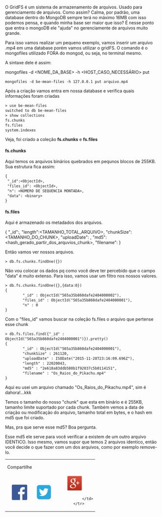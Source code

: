 O GridFS é um sistema de armazenamento de arquivos. Usado para gerenciamento de arquivos. Como assim?
Calma, por padrão, uma database dentro do MongoDB sempre terá no máximo 16MB com isso podemos pensa, e quando minha base ser maior que isso? É nesse ponto que entra o mongoDB ele "ajuda" no gerenciamente de arquivos muito grande.

Para isso vamos realizar um pequeno exemplo, vamos inserir um arquivo .mp4 em uma database porém vamos utilizar o gridFS. O comando é o mongofiles utilizado FORA do mongod, ou seja, no terminal mesmo.

A sintaxe dele é assim:

mongofiles -d <NOME_DA_BASE> -h <HOST_CASO_NECESSÁRIO> put <ARQUIVO>


```
mongofiles -d be-mean-files -h 127.0.0.1 put arquivo.mp4
```

Após a criação vamos entra em nossa database e verifica quais informações foram criadas

```
> use be-mean-files
switched to db be-mean-files
> show collections
fs.chunks
fs.files
system.indexes
```

Veja, foi criado a coleção <b>fs.chunks</b> e <b>fs.files</b>

#### fs.chunks

Aqui temos os arquivos binários quebrados em pequnos blocos de 255KB. Sua estrutura fica assim:

```
{       
 "_id":<ObjectId>,
 "files_id": <ObjectId>,
 "n": <NÚMERO DE SEQUENCIA MONTADA>,
 "data": <binary>
}
```

#### fs.files

Aqui é armazenado os metadados dos arquivos.

{
 "_id":<ObjectId>,
 "length":<TAMANHO_TOTAL_ARQUIVO>,
 "chunkSize":<TAMANHO_DO_CHUNK>,
 "uploadDate": <timestamp>,
 "md5": <hash_gerado_partir_dos_arquvios_chunk>,
 "filename": <string>
}

Então vamos ver nossos arquivos.

```
> db.fs.chunks.findOne({})
```

Não vou colocar os dados pq como você deve ter percebido que o campo "data" é muito extenso. Para isso, vamos usar um filtro nos nossos valores.

```
> db.fs.chunks.findOne({},{data:0})
{
        "_id" : ObjectId("565a35b860dafe2404000002"),
        "files_id" : ObjectId("565a35b860dafe2404000001"),
        "n" : 0
}
```

Com o "files_id" vamos buscar na coleção fs.files o arquivo que pertense esse chunk

```
> db.fs.files.find({"_id" : ObjectId("565a35b860dafe2404000001")}).pretty()
{
        "_id" : ObjectId("565a35b860dafe2404000001"),
        "chunkSize" : 261120,
        "uploadDate" : ISODate("2015-11-28T23:16:09.696Z"),
        "length" : 22020043,
        "md5" : "2e618a83ddb580b1f92037c5b0114151",
        "filename" : "Os_Raios_do_Pikachu.mp4"
}
```

Aqui eu usei um arquivo chamado "Os_Raios_do_Pikachu.mp4", sim é dahora!...kkk

Temos o tamanho do nosso "chunk" que esta em binário e é 255KB, tamanho limite suportado por cada chunk. Também vemos a data de criação ou modificação do arquivo, tamanho total em bytes, e o hash em md5 que foi criado.

Mas, pra que serve esse md5? Boa pergunta.

Esse md5 ele serve para você verificar a existem de um outro arquivo IDENTICO. Isso mesmo, vamos supor que temos 2 arquivos identico, então você decide o que fazer com um dos arquivos, como por exemplo remove-lo.

<!-- COMPARTILHAMENTO DE POST -->
<table width="100%" align="center">
        <tr>
                <td><p>Compartilhe</p></td>
        </tr>
        <tr>
                <td align="center" title="Facebook">
                        <a onclick="window.open(this.href, 'facebook-share','width=580,height=296');return false;" href="https://www.facebook.com/sharer/sharer.php?u=http://gpanassol.github.io/notes/gridFS/" class="icon-facebook">
                                <img src="/assets/network/fc.png" width="50" height="50"/>
                        </a>
                </td>
                <td align="center" title="Twitter">
                        <a onclick="window.open(this.href, 'twitter-share', 'width=550,height=235');return false;" href="http://twitter.com/share?text=GridFS no Mongo&amp;url=http://gpanassol.github.io/notes/gridFS/" class="icon-twitter">
                                <img src="/assets/network/twitter.png" width="50" height="50"/>
                        </a>
                </td>
                <td align="center" title="LinkedIn">
                        <a onclick="window.open(this.href, 'google-plus-share', 'width=490,height=530');return false;" href="https://plus.google.com/share?url=http://gpanassol.github.io/notes/gridFS/" class="icon-google-plus">
                                <img src="/assets/network/google-plus.png" width="50" height="50"/>
                        </a>

                </td>
        </tr>
</table>